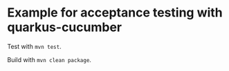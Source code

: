 # Example for acceptance testing with quarkus-cucumber

Test with `mvn test`.

Build with `mvn clean package`.
